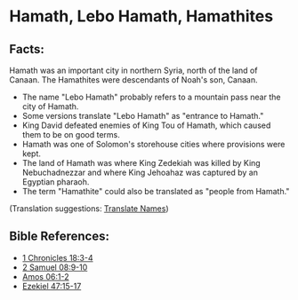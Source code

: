# Hamath, Lebo Hamath, Hamathites #

## Facts: ##

Hamath was an important city in northern Syria, north of the land of Canaan. The Hamathites were descendants of Noah's son, Canaan.

* The name "Lebo Hamath" probably refers to a mountain pass near the city of Hamath.
* Some versions translate "Lebo Hamath" as "entrance to Hamath."
* King David defeated enemies of King Tou of Hamath, which caused them to be on good terms.
* Hamath was one of Solomon's storehouse cities where provisions were kept.
* The land of Hamath was where King Zedekiah was killed by King Nebuchadnezzar and where King Jehoahaz was captured by an Egyptian pharaoh.
* The term "Hamathite" could also be translated as "people from Hamath."
 

(Translation suggestions: [Translate Names](en/ta-vol1/translate/man/translate-names))



## Bible References: ##

* [1 Chronicles 18:3-4](en/tn/1ch/help/18/03)
* [2 Samuel 08:9-10](en/tn/2sa/help/08/09)
* [Amos 06:1-2](en/tn/amo/help/06/01)
* [Ezekiel 47:15-17](en/tn/ezk/help/47/15)